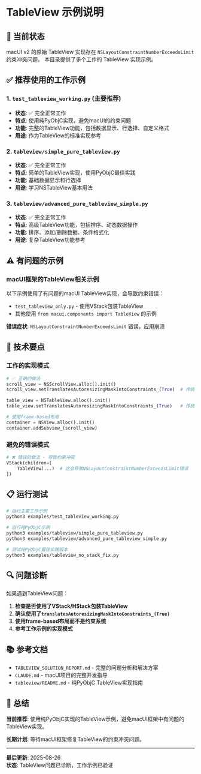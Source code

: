 # TableView 示例说明

## 🎯 当前状态

macUI v2 的原始 TableView 实现存在 `NSLayoutConstraintNumberExceedsLimit` 约束冲突问题。
本目录提供了多个工作的 TableView 实现示例。

## ✅ 推荐使用的工作示例

### 1. **`test_tableview_working.py`** (主要推荐)
- **状态**: ✅ 完全正常工作
- **特点**: 使用纯PyObjC实现，避免macUI的约束问题
- **功能**: 完整的TableView功能，包括数据显示、行选择、自定义格式
- **用途**: 作为TableView的标准实现参考

### 2. **`tableview/simple_pure_tableview.py`**
- **状态**: ✅ 完全正常工作
- **特点**: 简单的TableView实现，使用PyObjC最佳实践
- **功能**: 基础数据显示和行选择
- **用途**: 学习NSTableView基本用法

### 3. **`tableview/advanced_pure_tableview_simple.py`**
- **状态**: ✅ 完全正常工作  
- **特点**: 高级TableView功能，包括排序、动态数据操作
- **功能**: 排序、添加/删除数据、条件格式化
- **用途**: 复杂TableView功能参考

## ⚠️ 有问题的示例

### macUI框架的TableView相关示例
以下示例使用了有问题的macUI TableView实现，会导致约束错误：

- `test_tableview_only.py` - 使用VStack包装TableView
- 其他使用 `from macui.components import TableView` 的示例

**错误症状**: `NSLayoutConstraintNumberExceedsLimit` 错误，应用崩溃

## 🔧 技术要点

### 工作的实现模式
```python
# ✅ 正确的做法
scroll_view = NSScrollView.alloc().init()
scroll_view.setTranslatesAutoresizingMaskIntoConstraints_(True)  # 传统autoresizing

table_view = NSTableView.alloc().init()  
table_view.setTranslatesAutoresizingMaskIntoConstraints_(True)   # 传统autoresizing

# 使用frame-based布局
container = NSView.alloc().init()
container.addSubview_(scroll_view)
```

### 避免的错误模式
```python
# ❌ 错误的做法 - 导致约束冲突
VStack(children=[
    TableView(...)  # 这会导致NSLayoutConstraintNumberExceedsLimit错误
])
```

## 📋 运行测试

```bash
# 运行主要工作示例
python3 examples/test_tableview_working.py

# 运行纯PyObjC示例
python3 examples/tableview/simple_pure_tableview.py
python3 examples/tableview/advanced_pure_tableview_simple.py

# 测试纯PyObjC最佳实践版本
python3 examples/tableview_no_stack_fix.py
```

## 🔍 问题诊断

如果遇到TableView问题：

1. **检查是否使用了VStack/HStack包装TableView**
2. **确认使用了`translatesAutoresizingMaskIntoConstraints_(True)`**
3. **使用frame-based布局而不是约束系统**
4. **参考工作示例的实现模式**

## 📚 参考文档

- `TABLEVIEW_SOLUTION_REPORT.md` - 完整的问题分析和解决方案
- `CLAUDE.md` - macUI项目的完整开发指导
- `tableview/README.md` - 纯PyObjC TableView实现指南

## 🎯 总结

**当前推荐**: 使用纯PyObjC实现的TableView示例，避免macUI框架中有问题的TableView实现。

**长期计划**: 等待macUI框架修复TableView的约束冲突问题。

---

**最后更新**: 2025-08-26  
**状态**: TableView问题已诊断，工作示例已验证